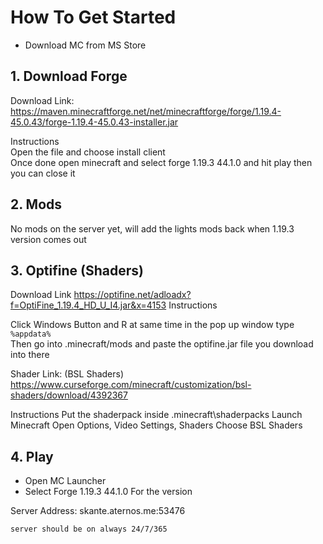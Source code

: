# How To Get Started

- Download MC from MS Store

## 1. Download Forge

Download Link: https://maven.minecraftforge.net/net/minecraftforge/forge/1.19.4-45.0.43/forge-1.19.4-45.0.43-installer.jar

Instructions  
Open the file and choose install client  
Once done open minecraft and select forge 1.19.3 44.1.0 and hit play then you can close it

## 2. Mods

No mods on the server yet, will add the lights mods back when 1.19.3 version comes out

## 3. Optifine (Shaders)

Download Link
https://optifine.net/adloadx?f=OptiFine_1.19.4_HD_U_I4.jar&x=4153
Instructions

Click Windows Button and R at same time 
in the pop up window type  
```%appdata%```  
Then go into .minecraft/mods and paste the optifine.jar file you download into there

Shader Link:
(BSL Shaders) https://www.curseforge.com/minecraft/customization/bsl-shaders/download/4392367
  
Instructions
Put the shaderpack inside .minecraft\shaderpacks
Launch Minecraft
Open Options, Video Settings, Shaders
Choose BSL Shaders

## 4. Play
- Open MC Launcher
- Select Forge 1.19.3 44.1.0 For the version

Server Address: skante.aternos.me:53476  

```server should be on always 24/7/365```
